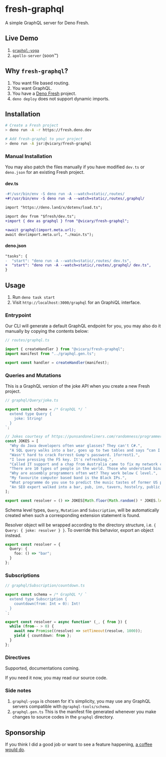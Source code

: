 # fresh-graphql

A simple GraphQL server for Deno Fresh.

## Live Demo

1. [`graphql-yoga`](https://fresh-graphql-yoga.deno.dev)
1. `apollo-server` (soon™)

## Why `fresh-graphql`?

1. You want file based routing.
1. You want GraphQL.
1. You have a [Deno Fresh](https://fresh.deno.dev) project.
1. `deno deploy` does not support dynamic imports.

## Installation

```bash
# Create a Fresh project
> deno run -A -r https://fresh.deno.dev

# Add fresh-graphql to your project
> deno run -A jsr:@vicary/fresh-graphql
```

### Manual Installation

You may also patch the files manually if you have modified `dev.ts` or
`deno.json` for an existing Fresh project.

#### dev.ts

```diff
-#!/usr/bin/env -S deno run -A --watch=static/,routes/
+#!/usr/bin/env -S deno run -A --watch=static/,routes/,graphql/

import "https://deno.land/x/dotenv/load.ts";

import dev from "$fresh/dev.ts";
+import { dev as graphql } from "@vicary/fresh-graphql";

+await graphql(import.meta.url);
await dev(import.meta.url, "./main.ts");
```

#### deno.json

```diff
"tasks": {
-  "start": "deno run -A --watch=static/,routes/ dev.ts",
+  "start": "deno run -A --watch=static/,routes/,graphql/ dev.ts",
}
```

## Usage

1. Run `deno task start`
1. Visit `http://localhost:3000/graphql` for an GraphiQL interface.

### Entrypoint

Our CLI will generate a default GraphQL endpoint for you, you may also do it
manually by copying the contents below:

```ts
// routes/graphql.ts

import { createHandler } from "@vicary/fresh-graphql";
import manifest from "../graphql.gen.ts";

export const handler = createHandler(manifest);
```

### Queries and Mutations

This is a GraphQL version of the joke API when you create a new Fresh project.

```ts
// graphql/Query/joke.ts

export const schema = /* GraphQL */ `
  extend type Query {
    joke: String!
  }
`;

// Jokes courtesy of https://punsandoneliners.com/randomness/programmer-jokes/
const JOKES = [
  "Why do Java developers often wear glasses? They can't C#.",
  "A SQL query walks into a bar, goes up to two tables and says “can I join you?”",
  "Wasn't hard to crack Forrest Gump's password. 1forrest1.",
  "I love pressing the F5 key. It's refreshing.",
  "Called IT support and a chap from Australia came to fix my network connection.  I asked “Do you come from a LAN down under?”",
  "There are 10 types of people in the world. Those who understand binary and those who don't.",
  "Why are assembly programmers often wet? They work below C level.",
  "My favourite computer based band is the Black IPs.",
  "What programme do you use to predict the music tastes of former US presidential candidates? An Al Gore Rhythm.",
  "An SEO expert walked into a bar, pub, inn, tavern, hostelry, public house.",
];

export const resolver = () => JOKES[Math.floor(Math.random() * JOKES.length)];
```

Schema level types, `Query`, `Mutation` and `Subscription`, will be
automatically created when such a corresponding extension statement is found.

Resolver object will be wrapped according to the directory structure, i.e.
`{ Query: { joke: resolver } }`. To override this behavior, export an object
instead.

```ts
export const resolver = {
  Query: {
    foo: () => "bar";
  }
};
```

### Subscriptions

```ts
// graphql/Subscription/countdown.ts

export const schema = /* GraphQL */ `
  extend type Subscription {
    countdown(from: Int = 0): Int!
  }
`;

export const resolver = async function* (_, { from }) {
  while (from-- > 0) {
    await new Promise((resolve) => setTimeout(resolve, 1000));
    yield { countdown: from };
  }
};
```

### Directives

Supported, documentations coming.

If you need it now, you may read our source code.

### Side notes

1. `graphql-yoga` is chosen for it's simplicity, you may use any GraphQL servers
   compatible with `@graphql-tools/schema`.
1. `graphql.gen.ts` This is the manifest file generated whenever you make
   changes to source codes in the `graphql` directory.

## Sponsorship

If you think I did a good job or want to see a feature happening,
[a coffee would do](https://buymeacoffee.com/vicary).
